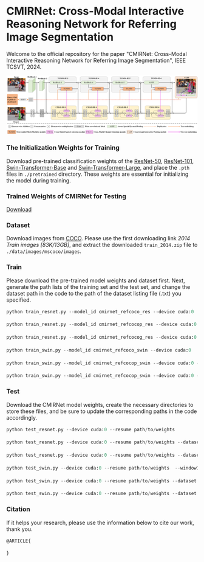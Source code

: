 # CMIRNet: Cross-Modal Interactive Reasoning Network for Referring Image Segmentation

Welcome to the official repository for the paper "CMIRNet: Cross-Modal Interactive Reasoning Network for Referring Image Segmentation", IEEE TCSVT, 2024. 

![the pipeline of CMIRNet](./CMIRNet.png)

### The Initialization Weights for Training
Download pre-trained classification weights of the [ResNet-50](https://***), [ResNet-101](https://***), [Swin-Transformer-Base](https://***) and [Swin-Transformer-Large](https://***), and place the ` .pth ` files in ` ./pretrained ` directory. These weights are essential for initializing the model during training.

### Trained Weights of CMIRNet for Testing

[Download](https://pan.baidu.com/***)

### Dataset

Download images from [COCO](https://cocodataset.org/#download).
Please use the first downloading link *2014 Train images [83K/13GB]*, and extract
the downloaded `train_2014.zip` file to `./data/images/mscoco/images`.

### Train
Please download the pre-trained model weights and dataset first. Next, generate the path lists of the training set and the test set, and change the dataset path in the code to the path of the dataset listing file (.txt) you specified.

~~~python
python train_resnet.py --model_id cmirnet_refcoco_res --device cuda:0

python train_resnet.py --model_id cmirnet_refcocop_res --device cuda:0 --dataset refcoco+

python train_resnet.py --model_id cmirnet_refcocog_res --device cuda:0 --dataset refcocog --splitBy umd

python train_swin.py --model_id cmirnet_refcoco_swin --device cuda:0

python train_swin.py --model_id cmirnet_refcocop_swin --device cuda:0 --dataset refcoco+

python train_swin.py --model_id cmirnet_refcocop_swin --device cuda:0 --dataset refcoco+
~~~

### Test
Download the CMIRNet model weights, create the necessary directories to store these files, and be sure to update the corresponding paths in the code accordingly. 

~~~python
python test_resnet.py --device cuda:0 --resume path/to/weights

python test_resnet.py --device cuda:0 --resume path/to/weights --dataset refcoco+

python test_resnet.py --device cuda:0 --resume path/to/weights --dataset refcocog --splitBy umd

python test_swin.py --device cuda:0 --resume path/to/weights  --window12

python test_swin.py --device cuda:0 --resume path/to/weights --dataset refcoco+ --window12

python test_swin.py --device cuda:0 --resume path/to/weights --dataset refcocog --splitBy umd --window12
~~~

### Citation

If it helps your research,  please use the information below to cite our work, thank you. 

~~~
@ARTICLE{

}
~~~
